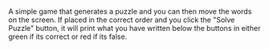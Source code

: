 A simple game that generates a puzzle and you can then move the words on the screen. If placed in the correct order and you click the "Solve Puzzle" button, it will print what you 
have written below the buttons in either green if its correct or red if its false.

